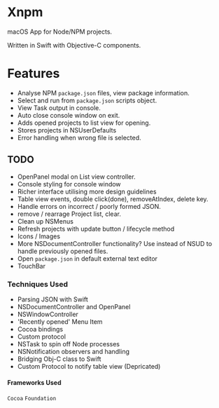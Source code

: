 # Xnpm
macOS App for Node/NPM projects.

Written in Swift with Objective-C components.

# Features
* Analyse NPM `package.json` files, view package information.
* Select and run from `package.json` scripts object.
* View Task output in console.
* Auto close console window on exit.
* Adds opened projects to list view for opening.
* Stores projects in NSUserDefaults
* Error handling when wrong file is selected.

## TODO
* OpenPanel modal on List view controller.
* Console styling for console window
* Richer interface utilising more design guidelines
* Table view events, double click(done), removeAtIndex, delete key.
* Handle errors on incorrect / poorly formed JSON.
* remove / rearrage Project list, clear.
* Clean up NSMenus
* Refresh projects with update button / lifecycle method
* Icons / Images
* More NSDocumentController functionality? Use instead of NSUD to handle previously opened files.
* Open `package.json` in default external text editor
* TouchBar

### Techniques Used
* Parsing JSON with Swift
* NSDocumentController and OpenPanel
* NSWindowController
* 'Recently opened' Menu Item
* Cocoa bindings
* Custom protocol
* NSTask to spin off Node processes
* NSNotification observers and handling
* Bridging Obj-C class to Swift
* Custom Protocol to notify table view (Depricated)

#### Frameworks Used
`Cocoa`
`Foundation`
